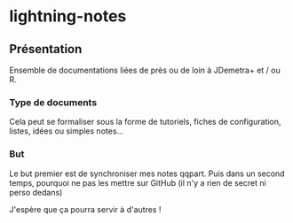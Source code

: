 # lightning-notes

## Présentation

Ensemble de documentations liées de près ou de loin à JDemetra+ et / ou R.

### Type de documents

Cela peut se formaliser sous la forme de tutoriels, fiches de configuration, listes, idées ou simples notes...

### But

Le but premier est de synchroniser mes notes qqpart. Puis dans un second temps, pourquoi ne pas les mettre sur GitHub (il n'y a rien de secret ni perso dedans)

J'espère que ça pourra servir à d'autres !
